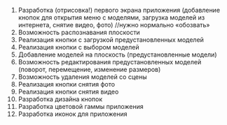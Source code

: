 
1. Разработка (отрисовка!) первого экрана приложения (добавление кнопок для открытия меню с моделями, загрузка моделей из интернета, снятие видео, фото) //нужно нормально «обозвать»
2. Возможность распознавания плоскости
3. Реализация кнопки с загрузкой предустановленных моделей
4. Реализация кнопки с выбором моделей
5. Добавление моделей на плоскость (предустановленные модели)
6. Возможность редактирования предустановленных моделей (поворот, перемещение, изменение размеров)
7. Возможность удаления моделей со сцены
8. Реализация кнопки снятия фото
9. Реализация кнопки снятия видео
10. Разработка дизайна кнопок
11. Разработка цветовой гаммы приложения
12. Разработка иконок для приложения





